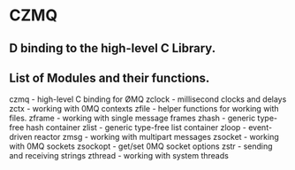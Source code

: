 CZMQ  
======================================
D binding to the high-level C Library.
--------------------------------------

List of Modules and their functions.
--------------------------------------

czmq 		- high-level C binding for ØMQ
zclock 		- millisecond clocks and delays
zctx 		- working with 0MQ contexts
zfile 		- helper functions for working with files.
zframe 		- working with single message frames
zhash 		- generic type-free hash container
zlist 		- generic type-free list container
zloop 		- event-driven reactor
zmsg 		- working with multipart messages
zsocket 	- working with 0MQ sockets
zsockopt 	- get/set 0MQ socket options
zstr 		- sending and receiving strings
zthread 	- working with system threads

